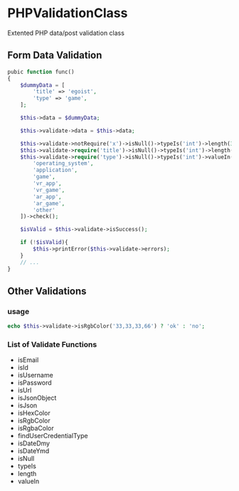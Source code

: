 # PHPValidationClass
Extented PHP data/post validation class

## Form Data Validation

```PHP
pubic function func()
{
    $dummyData = [
        'title' => 'egoist',
        'type' => 'game',
    ];

    $this->data = $dummyData;

    $this->validate->data = $this->data;

    $this->validate->notRequire('x')->isNull()->typeIs('int')->length(3, 100)->check();
    $this->validate->require('title')->isNull()->typeIs('int')->length(3, 100)->check();
    $this->validate->require('type')->isNull()->typeIs('int')->valueIn([
        'operating_system', 
        'application', 
        'game', 
        'vr_app', 
        'vr_game', 
        'ar_app', 
        'ar_game', 
        'other'
    ])->check();

    $isValid = $this->validate->isSuccess();

    if (!$isValid){
        $this->printError($this->validate->errors);
    }
    // ...
}
```

## Other Validations

### usage
```PHP
echo $this->validate->isRgbColor('33,33,33,66') ? 'ok' : 'no';
```

### List of Validate Functions

* isEmail
* isId
* isUsername
* isPassword
* isUrl
* isJsonObject
* isJson
* isHexColor
* isRgbColor
* isRgbaColor
* findUserCredentialType
* isDateDmy
* isDateYmd
* isNull
* typeIs
* length
* valueIn